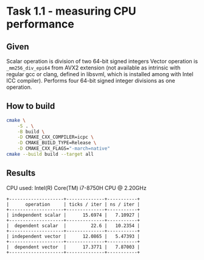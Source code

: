 # Task 1.1 - measuring CPU performance

## Given

Scalar operation is division of two 64-bit signed integers
Vector operation is `_mm256_div_epi64` from AVX2 extension (not available as intrinsic with regular gcc or clang, defined in libsvml, which is installed among with Intel ICC compiler). Performs four 64-bit signed integer divisions as one operation.

## How to build

```bash
cmake \
    -S . \
    -B build \
    -D CMAKE_CXX_COMPILER=icpc \
    -D CMAKE_BUILD_TYPE=Release \
    -D CMAKE_CXX_FLAGS="-march=native"
cmake --build build --target all
```

## Results

CPU used: Intel(R) Core(TM) i7-8750H CPU @ 2.20GHz

```
+--------------------+--------------+-----------+
|      operation     | ticks / iter | ns / iter |
+--------------------+--------------+-----------+
| independent scalar |      15.6974 |   7.10927 |
+--------------------+--------------+-----------+
|  dependent scalar  |         22.6 |   10.2354 |
+--------------------+--------------+-----------+
| independent vector |      12.0865 |   5.47393 |
+--------------------+--------------+-----------+
|  dependent vector  |      17.3771 |   7.87003 |
+--------------------+--------------+-----------+
```

